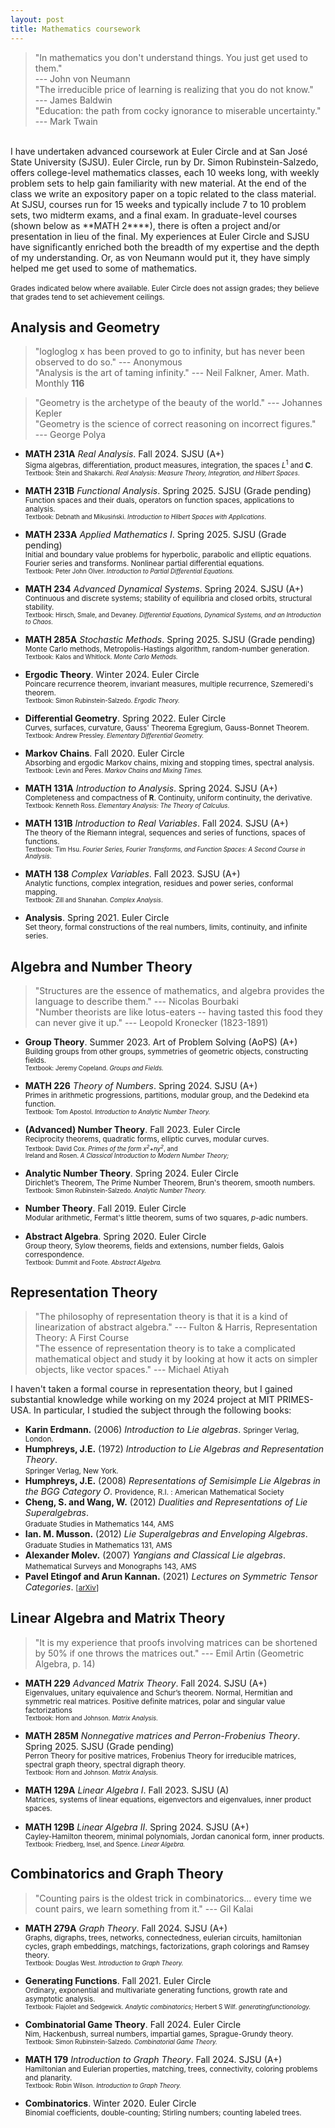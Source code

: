 ```yaml
---
layout: post
title: Mathematics coursework
---
```


> "In mathematics you don't understand things. You just get used to them." <br> --- John von Neumann <br>
> "The irreducible price of learning is realizing that you do not know." <br> --- James Baldwin <br>
> "Education: the path from cocky ignorance to miserable uncertainty." --- Mark Twain

<br> 
I have undertaken advanced coursework at Euler Circle and at San José State University (SJSU). Euler Circle, run by Dr. Simon Rubinstein-Salzedo, offers college-level mathematics classes, each 10 weeks long, with weekly problem sets to help gain familiarity with new material. At the end of the class we write an expository paper on a topic related to the class material. At SJSU, courses run for 15 weeks and typically include 7 to 10 problem sets, two midterm exams, and a final exam. In graduate-level courses (shown below as **MATH 2****), there is often a project and/or presentation in lieu of the final. My experiences at Euler Circle and SJSU have significantly enriched both the breadth of my expertise and the depth of my understanding. Or, as von Neumann would put it, they have simply helped me get used to some of mathematics. <br> <br>
<small>Grades indicated below where available. Euler Circle does not assign grades; they believe that grades tend to set achievement ceilings.</small>

## Analysis and Geometry 

> "logloglog x has been proved to go to infinity, but has never been observed to do so." --- Anonymous <br>
> "Analysis is the art of taming infinity." --- Neil Falkner, Amer. Math. Monthly **116** 

> "Geometry is the archetype of the beauty of the world." --- Johannes Kepler <br>
> "Geometry is the science of correct reasoning on incorrect figures." <br> --- George Polya <br>

- **MATH 231A** *Real Analysis*. Fall 2024. SJSU (A+) <br>
  <small>Sigma algebras, differentiation, product measures, integration, the spaces *L*<sup>1</sup> and **C**.</small> <br>
  <small><small>Textbook: Stein and Shakarchi. <i>Real Analysis: Measure Theory, Integration, and Hilbert Spaces</i>.</small></small>

- **MATH 231B** *Functional Analysis*. Spring 2025. SJSU (Grade pending)<br>
  <small>Function spaces and their duals, operators on function spaces, applications to analysis.</small> <br>
  <small><small>Textbook: Debnath and Mikusiński. <i>Introduction to Hilbert Spaces with Applications</i>.</small></small>

- **MATH 233A** *Applied Mathematics I*. Spring 2025. SJSU (Grade pending)<br>
  <small>Initial and boundary value problems for hyperbolic, parabolic and elliptic equations. Fourier series and transforms. Nonlinear partial differential equations.</small> <br>
  <small><small>Textbook: Peter John Olver. <i>Introduction to Partial Differential Equations.</i></small></small>

- **MATH 234** *Advanced Dynamical Systems*. Spring 2024. SJSU (A+)<br>
  <small>Continuous and discrete systems; stability of equilibria and closed orbits, structural stability.</small> <br>
  <small><small>Textbook: Hirsch, Smale, and Devaney. <i>Differential Equations, Dynamical Systems, and an Introduction to Chaos.</i></small></small>

- **MATH 285A** *Stochastic Methods*. Spring 2025. SJSU (Grade pending)<br>
  <small>Monte Carlo methods, Metropolis-Hastings algorithm, random-number generation.</small> <br>
  <small><small>Textbook: Kalos and Whitlock. <i>Monte Carlo Methods.</i></small></small>

- **Ergodic Theory**. Winter 2024. Euler Circle <br>
  <small>Poincare recurrence theorem, invariant measures, multiple recurrence, Szemeredi's theorem.</small> <br>
  <small><small>Textbook: Simon Rubinstein-Salzedo. <i>Ergodic Theory.</i></small></small>

- **Differential Geometry**. Spring 2022. Euler Circle <br>
  <small>Curves, surfaces, curvature, Gauss' Theorema Egregium, Gauss-Bonnet Theorem.</small> <br>
  <small><small>Textbook: Andrew Pressley. <i>Elementary Differential Geometry.</i></small></small>

- **Markov Chains**. Fall 2020. Euler Circle <br>
  <small>Absorbing and ergodic Markov chains, mixing and stopping times, spectral analysis.</small> <br>
  <small><small>Textbook: Levin and Peres. <i>Markov Chains and Mixing Times.</i></small></small>

- **MATH 131A** *Introduction to Analysis*. Spring 2024. SJSU (A+)<br>
  <small>Completeness and compactness of **R**. Continuity, uniform continuity, the derivative.</small> <br>
  <small><small>Textbook: Kenneth Ross. <i>Elementary Analysis: The Theory of Calculus</i>.</small></small>

- **MATH 131B** *Introduction to Real Variables*. Fall 2024. SJSU (A+)<br>
  <small>The theory of the Riemann integral, sequences and series of functions, spaces of functions.</small> <br>
  <small><small>Textbook: Tim Hsu. <i>Fourier Series, Fourier Transforms, and Function Spaces: A Second Course in Analysis</i>.</small></small>

- **MATH 138** *Complex Variables*. Fall 2023. SJSU (A+)<br>
  <small>Analytic functions, complex integration, residues and power series, conformal mapping.</small> <br>
  <small><small>Textbook: Zill and Shanahan. <i>Complex Analysis</i>.</small></small>

- **Analysis**. Spring 2021. Euler Circle  <br>
  <small>Set theory, formal constructions of the real numbers, limits, continuity, and infinite series.</small> <br>


## Algebra and Number Theory

> "Structures are the essence of mathematics, and algebra provides the language to describe them." --- Nicolas Bourbaki <br>
> "Number theorists are like lotus-eaters -- having tasted this food they can never give it up." --- Leopold Kronecker (1823-1891)

- **Group Theory**. Summer 2023. Art of Problem Solving (AoPS) (A+)<br>
  <small>Building groups from other groups, symmetries of geometric objects, constructing fields.</small> <br>
  <small><small>Textbook: Jeremy Copeland. <i>Groups and Fields.</i></small></small>

- **MATH 226** *Theory of Numbers*. Spring 2024. SJSU (A+)<br>
  <small>Primes in arithmetic progressions, partitions, modular group, and the Dedekind eta function.</small> <br>
  <small><small>Textbook: Tom Apostol. <i>Introduction to Analytic Number Theory.</i></small></small>

- **(Advanced) Number Theory**. Fall 2023. Euler Circle <br>
  <small>Reciprocity theorems, quadratic forms, elliptic curves, modular curves.</small> <br>
  <small><small>Textbook: David Cox. <i>Primes of the form x<sup>2</sup>+ny<sup>2</sup></i>, and <br>
  Ireland and Rosen. <i>A Classical Introduction to Modern Number Theory;</i> </small></small>
  
- **Analytic Number Theory**. Spring 2024. Euler Circle <br>
  <small>Dirichlet’s Theorem, The Prime Number Theorem, Brun's theorem, smooth numbers.</small> <br>
  <small><small>Textbook: Simon Rubinstein-Salzedo. <i>Analytic Number Theory.</i></small></small>

- **Number Theory**. Fall 2019. Euler Circle <br>
  <small>Modular arithmetic, Fermat's little theorem, sums of two squares, *p*-adic numbers.</small>

- **Abstract Algebra**. Spring 2020. Euler Circle <br>
  <small>Group theory, Sylow theorems, fields and extensions, number fields, Galois correspondence.</small> <br>
  <small><small>Textbook: Dummit and Foote. <i>Abstract Algebra.</i></small></small>

[//]: # (- **MATH 128B** *Abstract Algebra II*. Spring 2025. SJSU <br>)
[//]: # (  <small>Emphasis on rings, integral domains, fields, field extensions, Galois theory.</small>)

## Representation Theory

> "The philosophy of representation theory is that it is a kind of linearization of abstract algebra." --- Fulton & Harris, Representation Theory: A First Course <br>
> "The essence of representation theory is to take a complicated mathematical object and study it by looking at how it acts on simpler objects, like vector spaces." --- Michael Atiyah

I haven't taken a formal course in representation theory, but I gained substantial knowledge while working on my 2024 project at MIT PRIMES-USA. In particular, I studied the subject through the following books:

- **Karin Erdmann.** (2006) *Introduction to Lie algebras*. <small>Springer Verlag, London.</small>
- **Humphreys, J.E.** (1972) *Introduction to Lie Algebras and Representation Theory*. <br><small>Springer Verlag, New York.</small>
- **Humphreys, J.E.** (2008) *Representations of Semisimple Lie Algebras in the BGG Category O*. <small>Providence, R.I. : American Mathematical Society</small>
- **Cheng, S. and Wang, W.** (2012) *Dualities and Representations of Lie Superalgebras*. <br><small>Graduate Studies in Mathematics 144, AMS</small>
- **Ian. M. Musson.** (2012) *Lie Superalgebras and Enveloping Algebras*. <br><small>Graduate Studies in Mathematics 131, AMS</small>
- **Alexander Molev.** (2007) *Yangians and Classical Lie algebras*. <br><small>Mathematical Surveys and Monographs 143, AMS</small>
- **Pavel Etingof and Arun Kannan.** (2021) *Lectures on Symmetric Tensor Categories*. <small>\[[arXiv](https://arxiv.org/pdf/2406.10201)\]</small>

## Linear Algebra and Matrix Theory

> "It is my experience that proofs involving matrices can be shortened by 50% if one throws the matrices out." --- Emil Artin (Geometric Algebra, p. 14)

- **MATH 229** *Advanced Matrix Theory*. Fall 2024. SJSU (A+)<br>
  <small>Eigenvalues, unitary equivalence and Schur’s theorem. Normal, Hermitian and symmetric real matrices. Positive definite matrices, polar and singular value factorizations</small> <br>
  <small><small>Textbook: Horn and Johnson. <i>Matrix Analysis.</i></small></small>

- **MATH 285M** *Nonnegative matrices and Perron-Frobenius Theory*. Spring 2025. SJSU (Grade pending)<br>
  <small>Perron Theory for positive matrices, Frobenius Theory for irreducible matrices, spectral graph theory, spectral digraph theory.</small> <br>
  <small><small>Textbook: Horn and Johnson. <i>Matrix Analysis.</i></small></small>

- **MATH 129A** *Linear Algebra I*. Fall 2023. SJSU (A)<br>
  <small>Matrices, systems of linear equations, eigenvectors and eigenvalues, inner product spaces.</small> <br>
  
- **MATH 129B** *Linear Algebra II*. Spring 2024. SJSU (A+)<br>
  <small>Cayley-Hamilton theorem, minimal polynomials, Jordan canonical form, inner products.</small> <br>
  <small><small>Textbook: Friedberg, Insel, and Spence. <i>Linear Algebra.</i></small></small>

## Combinatorics and Graph Theory

> "Counting pairs is the oldest trick in combinatorics... every time we count pairs, we learn something from it." --- Gil Kalai

- **MATH 279A** *Graph Theory*. Fall 2024. SJSU (A+)<br>
  <small>Graphs, digraphs, trees, networks, connectedness, eulerian circuits, hamiltonian cycles, graph embeddings, matchings, factorizations, graph colorings and Ramsey theory.</small> <br>
  <small><small>Textbook: Douglas West. <i>Introduction to Graph Theory.</i></small></small>

- **Generating Functions**. Fall 2021. Euler Circle <br>
  <small>Ordinary, exponential and multivariate generating functions, growth rate and asymptotic analysis.</small> <br>
  <small><small>Textbook: Flajolet and Sedgewick. <i>Analytic combinatorics;</i> Herbert S Wilf. <i>generatingfunctionology.</i></small></small>

- **Combinatorial Game Theory**. Fall 2024. Euler Circle <br>
  <small>Nim, Hackenbush, surreal numbers, impartial games, Sprague-Grundy theory.</small> <br>
  <small><small>Textbook: Simon Rubinstein-Salzedo. <i>Combinatorial Game Theory.</i></small></small>

- **MATH 179** *Introduction to Graph Theory*. Fall 2024. SJSU (A+)<br>
  <small>Hamiltonian and Eulerian properties, matching, trees, connectivity, coloring problems and planarity.</small> <br>
  <small><small>Textbook: Robin Wilson. <i>Introduction to Graph Theory.</i></small></small>

- **Combinatorics**. Winter 2020. Euler Circle <br>
  <small>Binomial coefficients, double-counting; Stirling numbers; counting labeled trees.</small>

